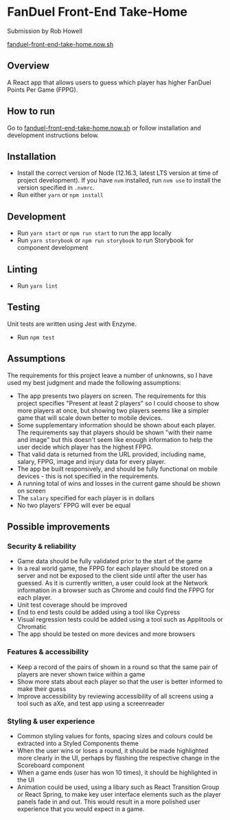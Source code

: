 # FanDuel Front-End Take-Home

Submission by Rob Howell

[fanduel-front-end-take-home.now.sh](https://fanduel-front-end-take-home.now.sh/)

## Overview

A React app that allows users to guess which player has higher FanDuel Points Per Game (FPPG).

## How to run

Go to [fanduel-front-end-take-home.now.sh](https://fanduel-front-end-take-home.now.sh/) or follow installation and development instructions below.

## Installation

- Install the correct version of Node (12.16.3, latest LTS version at time of project development). If you have `nvm` installed, run `nvm use` to install the version specified in `.nvmrc`.
- Run either `yarn` or `npm install`

## Development

- Run `yarn start` or `npm run start` to run the app locally
- Run `yarn storybook` or `npm run storybook` to run Storybook for component development

## Linting

- Run `yarn lint`

## Testing

Unit tests are written using Jest with Enzyme.

- Run `npm test`

## Assumptions

The requirements for this project leave a number of unknowns, so I have used my best judgment and made the following assumptions:

- The app presents two players on screen. The requirements for this project specifies "Present at least 2 players" so I could choose to show more players at once, but showing two players seems like a simpler game that will scale down better to mobile devices.
- Some supplementary information should be shown about each player. The requirements say that players should be shown "with their name and image" but this doesn't seem like enough information to help the user decide which player has the highest FPPG.
- That valid data is returned from the URL provided, including name, salary, FPPG, image and injury data for every player.
- The app be built responsively, and should be fully functional on mobile devices - this is not specified in the requirements.
- A running total of wins and losses in the current game should be shown on screen
- The `salary` specified for each player is in dollars
- No two players' FPPG will ever be equal

## Possible improvements

### Security & reliability

- Game data should be fully validated prior to the start of the game
- In a real world game, the FPPG for each player should be stored on a server and not be exposed to the client side until after the user has guessed. As it is currently written, a user could look at the Network information in a browser such as Chrome and could find the FPPG for each player.
- Unit test coverage should be improved
- End to end tests could be added using a tool like Cypress
- Visual regression tests could be added using a tool such as Applitools or Chromatic
- The app should be tested on more devices and more browsers

### Features & accessibility

- Keep a record of the pairs of shown in a round so that the same pair of players are never shown twice within a game
- Show more stats about each player so that the user is better informed to make their guess
- Improve accessibility by reviewing accessibility of all screens using a tool such as aXe, and test app using a screenreader

### Styling & user experience

- Common styling values for fonts, spacing sizes and colours could be extracted into a Styled Components theme
- When the user wins or loses a round, it should be made highlighted more clearly in the UI, perhaps by flashing the respective change in the Scoreboard component
- When a game ends (user has won 10 times), it should be highlighted in the UI
- Animation could be used, using a libary such as React Transition Group or React Spring, to make key user interface elements such as the player panels fade in and out. This would result in a more polished user experience that you would expect in a game.
